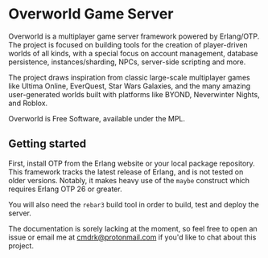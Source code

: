 Overworld Game Server
=================================================

Overworld is a multiplayer game server framework powered by Erlang/OTP. The
project is focused on building tools for the creation of player-driven worlds
of all kinds, with a special focus on account management, database persistence,
instances/sharding, NPCs, server-side scripting and more.

The project draws inspiration from classic large-scale multiplayer games like
Ultima Online, EverQuest, Star Wars Galaxies, and the many amazing
user-generated worlds built with platforms like BYOND, Neverwinter Nights, and
Roblox.

Overworld is Free Software, available under the MPL.

Getting started
-------------------------------------------------
First, install OTP from the Erlang website or your local package repository.
This framework tracks the latest release of Erlang, and is not tested on older 
versions. Notably, it makes heavy use of the `maybe` construct which requires
Erlang OTP 26 or greater.

You will also need the `rebar3` build tool in order to build, test and deploy
the server.

The documentation is sorely lacking at the moment, so feel free to open an
issue or email me at cmdrk@protonmail.com if you'd like to chat about this 
project.
